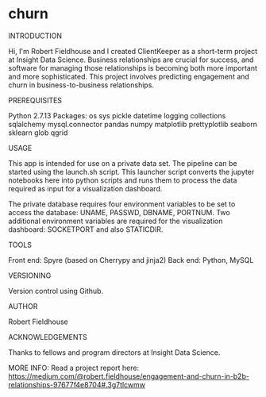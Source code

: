 # churn
INTRODUCTION

Hi, I'm Robert Fieldhouse and I created ClientKeeper as a short-term project at Insight Data Science. Business relationships are crucial for success, and software for managing those relationships is becoming both more important and more sophisticated. This project involves predicting engagement and churn in business-to-business relationships.

PREREQUISITES

Python 2.7.13
Packages:
os
sys
pickle
datetime
logging
collections
sqlalchemy
mysql.connector
pandas
numpy
matplotlib
prettyplotlib
seaborn
sklearn
glob
qgrid

USAGE

This app is intended for use on a private data set. The pipeline can be started using the launch.sh script. This launcher script converts the jupyter notebooks here into python scripts and runs them to process the data required as input for a visualization dashboard.

The private database requires four environment variables to be set to access the database: UNAME, PASSWD, DBNAME, PORTNUM. Two additional environment variables are required for the visualization dashboard: SOCKETPORT and also STATICDIR.

TOOLS

Front end: Spyre (based on Cherrypy and jinja2)
Back end: Python, MySQL

VERSIONING

Version control using Github.

AUTHOR

Robert Fieldhouse

ACKNOWLEDGEMENTS

Thanks to fellows and program directors at Insight Data Science.

MORE INFO:
Read a project report here:
https://medium.com/@robert.fieldhouse/engagement-and-churn-in-b2b-relationships-97677f4e8704#.3g7tlcwmw